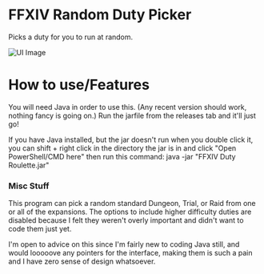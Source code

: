# FFXIV Random Duty Picker
 Picks a duty for you to run at random.

![UI Image](https://i.imgur.com/Xi0qVzj.png)


<h1>How to use/Features</h1>
You will need Java in order to use this. (Any recent version should work, nothing fancy is going on.)
Run the jarfile from the releases tab and it'll just go! 

If you have Java installed, but the jar doesn't run when you double click it, you can shift + right click in the directory the jar is in and click "Open PowerShell/CMD here" then run this command: java -jar "FFXIV Duty Roulette.jar"


<h3>Misc Stuff</h3>
This program can pick a random standard Dungeon, Trial, or Raid from one or all of the expansions. The options to include higher difficulty duties are disabled because I felt they weren't overly important and didn't want to code them just yet.

I'm open to advice on this since I'm fairly new to coding Java still, and would looooove any pointers for the interface, making them is such a pain and I have zero sense of design whatsoever. 
